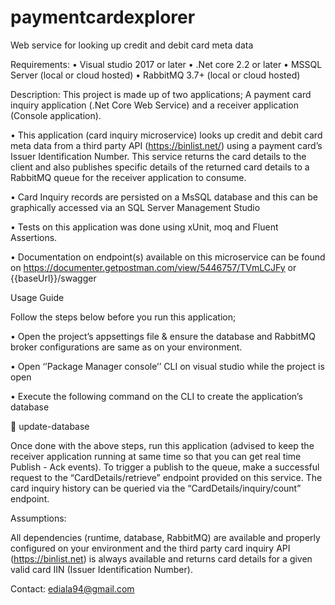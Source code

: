 # paymentcardexplorer
Web service for looking up credit and debit card meta data

Requirements: • Visual studio 2017 or later • .Net core 2.2 or later • MSSQL Server (local or cloud hosted) • RabbitMQ 3.7+ (local or cloud hosted)

Description: This project is made up of two applications; A payment card inquiry application (.Net Core Web Service) and a receiver application (Console application).

• This application (card inquiry microservice) looks up credit and debit card meta data from a third party API (https://binlist.net/) using a payment card’s Issuer Identification Number. This service returns the card details to the client and also publishes specific details of the returned card details to a RabbitMQ queue for the receiver application to consume.

• Card Inquiry records are persisted on a MsSQL database and this can be graphically accessed via an SQL Server Management Studio


• Tests on this application was done using xUnit, moq and Fluent Assertions.

• Documentation on endpoint(s) available on this microservice can be found on https://documenter.getpostman.com/view/5446757/TVmLCJFy or {{baseUrl}}/swagger 


Usage Guide 

Follow the steps below before you run this application; 

• Open the project’s appsettings file & ensure the database and RabbitMQ broker configurations are same as on your environment. 

• Open ‘’Package Manager console’’ CLI on visual studio while the project is open 

• Execute the following command on the CLI to create the application’s database

	update-database

Once done with the above steps, run this application (advised to keep the receiver application running at same time so that you can get real time Publish - Ack events). To trigger a publish to the queue, make a successful request to the “CardDetails/retrieve” endpoint provided on this service. The card inquiry history can be queried via the “CardDetails/inquiry/count” endpoint.

Assumptions:

All dependencies (runtime, database, RabbitMQ) are available and properly configured on your environment and the third party card inquiry API (https://binlist.net) is always available and returns card details for a given valid card IIN (Issuer Identification Number).

Contact: ediala94@gmail.com

